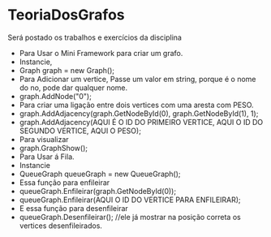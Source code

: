 # TeoriaDosGrafos
Será postado os trabalhos e exercícios da disciplina

* Para Usar o Mini Framework para criar um grafo.
* Instancie, 
* Graph graph = new Graph(); 
* Para Adicionar um vertice, Passe um valor em string, porque é o nome do no, pode dar qualquer nome. 
* graph.AddNode("0");  
* Para criar uma ligação entre dois vertices com uma aresta com PESO. 
* graph.AddAdjacency(graph.GetNodeById(0), graph.GetNodeById(1), 1); 
* graph.AddAdjacency(AQUI É O ID DO PRIMEIRO VERTICE, AQUI O ID DO SEGUNDO VERTICE, AQUI O PESO); 
* Para visualizar 
* graph.GraphShow(); 
* Para Usar á Fila. 
* Instancie  
* QueueGraph queueGraph = new QueueGraph(); 
* Essa função para enfileirar 
* queueGraph.Enfileirar(graph.GetNodeById(0)); 
* queueGraph.Enfileirar(AQUI O ID DO VERTICE PARA ENFILEIRAR); 
* E essa função para desenfileirar 
* queueGraph.Desenfileirar(); //ele já mostrar na posição correta os vertices desenfileirados. 
